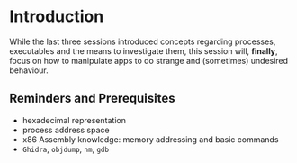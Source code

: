 # Introduction

While the last three sessions introduced concepts regarding processes, executables and the means to investigate them, this session will, **finally**, focus on how to manipulate apps to do strange and (sometimes) undesired behaviour.

## Reminders and Prerequisites

- hexadecimal representation
- process address space
- x86 Assembly knowledge: memory addressing and basic commands
- `Ghidra`, `objdump`, `nm`, `gdb`
